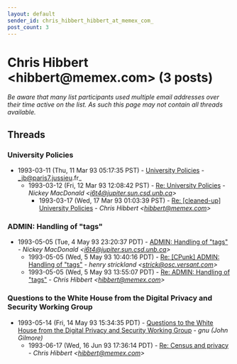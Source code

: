 ```yaml
---
layout: default
sender_id: chris_hibbert_hibbert_at_memex_com_
post_count: 3
---
```


# Chris Hibbert <hibbert<span>@</span>memex.com> (3 posts)

_Be aware that many list participants used multiple email addresses over their time active on the list. As such this page may not contain all threads available._

## Threads

### University Policies
+ 1993-03-11 (Thu, 11 Mar 93 05:17:35 PST) - [University Policies](/archive/1993/03/398b79deb47a4d1bd64409bff00b2c8473090031f8dabfcf6a3db461c9dbf1ea) - _jb@paris7.jussieu.fr_
  + 1993-03-12 (Fri, 12 Mar 93 12:08:42 PST) - [Re: University Policies](/archive/1993/03/73fa2dee766f3e2136dc8f4beedb4ee973686c20a1fac26fafd131b9d028c344) - _Nickey MacDonald \<i6t4@jupiter.sun.csd.unb.ca\>_
    + 1993-03-17 (Wed, 17 Mar 93 01:03:39 PST) - [Re: [cleaned-up] University Policies](/archive/1993/03/65e83013ec8334a9c4d2b4cd05640a02c93dd8386eb0f2516edaf1796de4464b) - _Chris Hibbert \<hibbert@memex.com\>_

### ADMIN: Handling of "tags"
+ 1993-05-05 (Tue, 4 May 93 23:20:37 PDT) - [ADMIN: Handling of "tags"](/archive/1993/05/6bea97c5b22086e9197e443e86b785ad96f9e8b24ca6461013fb69f3fe3390cf) - _Nickey MacDonald \<i6t4@jupiter.sun.csd.unb.ca\>_
  + 1993-05-05 (Wed, 5 May 93 10:40:16 PDT) - [Re: [CPunk] ADMIN: Handling of "tags"](/archive/1993/05/f84a116ea7a118142daf7f0dde8eb45e0018b1cc5ded13cc63d5e12603403759) - _henry strickland \<strick@osc.versant.com\>_
  + 1993-05-05 (Wed, 5 May 93 13:55:07 PDT) - [Re: ADMIN: Handling of "tags"](/archive/1993/05/f0819b23b89f24b5059baf6040fefb0277e3ba472320596a22874c3c97ad48e3) - _Chris Hibbert \<hibbert@memex.com\>_

### Questions to the White House from the Digital Privacy and Security Working Group
+ 1993-05-14 (Fri, 14 May 93 15:34:35 PDT) - [Questions to the White House from the Digital Privacy and Security Working Group](/archive/1993/05/aa4f83c571b88d893ac093bc4b33e9d73934785d26edf1a4a064534c62ef4001) - _gnu (John Gilmore)_
  + 1993-06-17 (Wed, 16 Jun 93 17:36:14 PDT) - [Re: Census and privacy](/archive/1993/06/3992e3a1ecc75bdc918d76c617cd3e3eb475b3c93f1c73c61065c78f84f503a9) - _Chris Hibbert \<hibbert@memex.com\>_

